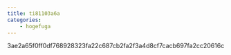 ```yaml
---
title: ti81103a6a
categories:
    - hogefuga
---
```

3ae2a65f0ff0df768928323fa22c687cb2fa2f3a4d8cf7cacb697fa2cc20616c